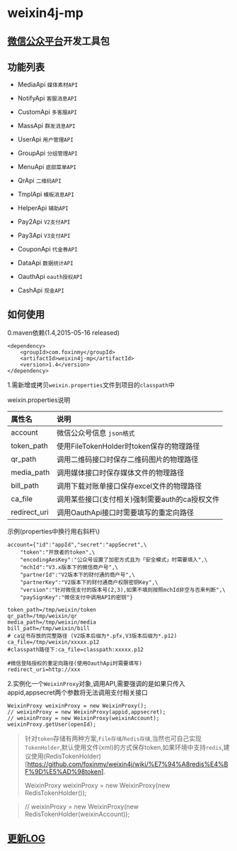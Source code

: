 weixin4j-mp
===========

[微信公众平台](http://mp.weixin.qq.com/wiki)开发工具包
----------------------------------------------------

功能列表
-------

* MediaApi `媒体素材API`

* NotifyApi `客服消息API`

* CustomApi `多客服API`

* MassApi `群发消息API`

* UserApi `用户管理API`

* GroupApi `分组管理API`

* MenuApi `底部菜单API`

* QrApi `二维码API`

* TmplApi `模板消息API`

* HelperApi `辅助API`

* Pay2Api `V2支付API`
  
* Pay3Api `V3支付API`

* CouponApi `代金券API`

* DataApi `数据统计API`

* OauthApi `oauth授权API`

* CashApi `现金API`

如何使用
--------
0.maven依赖(1.4,2015-05-16 released)

	<dependency>
	    <groupId>com.foxinmy</groupId>
	    <artifactId>weixin4j-mp</artifactId>
	    <version>1.4</version>
	</dependency>
1.需新增或拷贝`weixin.properties`文件到项目的`classpath`中

weixin.properties说明

| 属性名         |       说明      |
| :----------	| :-------------- |
| account     	| 微信公众号信息 `json格式`  |
| token_path  	| 使用FileTokenHolder时token保存的物理路径 |
| qr_path     	| 调用二维码接口时保存二维码图片的物理路径 |
| media_path  	| 调用媒体接口时保存媒体文件的物理路径 |
| bill_path   	| 调用下载对账单接口保存excel文件的物理路径 |
| ca_file     	| 调用某些接口(支付相关)强制需要auth的ca授权文件 |
| redirect_uri     | 调用OauthApi接口时需要填写的重定向路径 |

示例(properties中换行用右斜杆\\)

	account={"id":"appId","secret":"appSecret",\
		"token":"开放者的token",\
		"encodingAesKey":"公众号设置了加密方式且为「安全模式」时需要填入",\
		"mchId":"V3.x版本下的微信商户号",\
		"partnerId":"V2版本下的财付通的商户号",\
		"partnerKey":"V2版本下的财付通商户权限密钥Key",\
		"version":"针对微信支付的版本号(2,3),如果不填则按照mchId非空与否来判断",\
		"paySignKey":"微信支付中调用API的密钥"}
	
	token_path=/tmp/weixin/token
	qr_path=/tmp/weixin/qr
	media_path=/tmp/weixin/media
	bill_path=/tmp/weixin/bill
	# ca证书存放的完整路径 (V2版本后缀为*.pfx,V3版本后缀为*.p12)
	ca_file=/tmp/weixin/xxxxx.p12
	#classpath路径下:ca_file=classpath:xxxxx.p12
	
	#微信登陆授权的重定向路径(使用OauthApi时需要填写)
	redirect_uri=http://xxx

2.实例化一个`WeixinProxy`对象,调用API,需要强调的是如果只传入appid,appsecret两个参数将无法调用支付相关接口

    WeixinProxy weixinProxy = new WeixinProxy();
    // weixinProxy = new WeixinProxy(appid,appsecret);
    // weixinProxy = new WeixinProxy(weixinAccount);
    weixinProxy.getUser(openId);

> 针对`token`存储有两种方案,`File存储`/`Redis存储`,当然也可自己实现`TokenHolder`,默认使用文件(xml)的方式保存token,如果环境中支持`redis`,建议使用(RedisTokenHolder)[https://github.com/foxinmy/weixin4j/wiki/%E7%94%A8redis%E4%BF%9D%E5%AD%98token].
>
>   WeixinProxy weixinProxy = new WeixinProxy(new RedisTokenHolder());

>   // weixinProxy = new WeixinProxy(new RedisTokenHolder(weixinAccount));

[更新LOG](./CHANGE.md)
----------------------